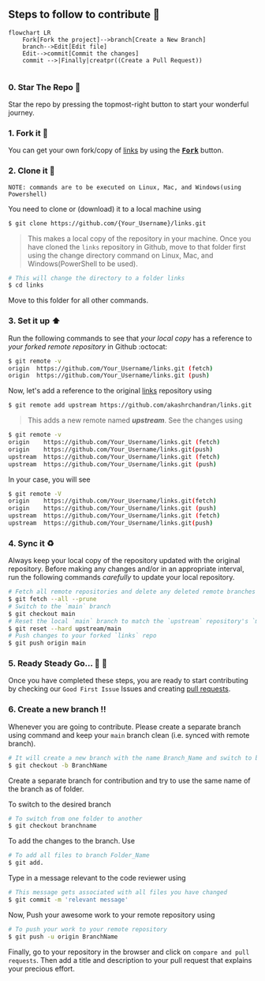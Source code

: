 ## Steps to follow to contribute :scroll:

```mermaid
flowchart LR
    Fork[Fork the project]-->branch[Create a New Branch]
    branch-->Edit[Edit file]
    Edit-->commit[Commit the changes]
    commit -->|Finally|creatpr((Create a Pull Request))
    
 ```

### 0. Star The Repo :star2:

Star the repo by pressing the topmost-right button to start your wonderful journey.

### 1. Fork it :fork_and_knife:

You can get your own fork/copy of [links](https://github.com/akashrchandran/links) by using the <a href="https://github.com/akashrchandran/links"><kbd><b>Fork</b></kbd></a> button.


### 2. Clone it :busts_in_silhouette:

`NOTE: commands are to be executed on Linux, Mac, and Windows(using Powershell)`

You need to clone or (download) it to a local machine using

```sh
$ git clone https://github.com/{Your_Username}/links.git
```

> This makes a local copy of the repository in your machine.
Once you have cloned the `links` repository in Github, move to that folder first using the change directory command on Linux, Mac, and Windows(PowerShell to be used).
```sh
# This will change the directory to a folder links
$ cd links
```

Move to this folder for all other commands.

### 3. Set it up :arrow_up:

Run the following commands to see that *your local copy* has a reference to *your forked remote repository* in Github :octocat:

```sh
$ git remote -v
origin  https://github.com/Your_Username/links.git (fetch)
origin  https://github.com/Your_Username/links.git (push)
```

Now, let's add a reference to the original [links](https://github.com/akashrchandran/links) repository using

```sh
$ git remote add upstream https://github.com/akashrchandran/links.git
```

> This adds a new remote named ***upstream***.
See the changes using
```sh
$ git remote -v
origin    https://github.com/Your_Username/links.git (fetch)
origin    https://github.com/Your_Username/links.git(push)
upstream  https://github.com/Your_Username/links.git (fetch)
upstream  https://github.com/Your_Username/links.git (push)
```
In your case, you will see
```sh
$ git remote -V
origin    https://github.com/Your_Username/links.git(fetch)
origin    https://github.com/Your_Username/links.git (push)
upstream  https://github.com/Your_Username/links.git (fetch)
upstream  https://github.com/Your_Username/links.git(push)
```

### 4. Sync it :recycle:

Always keep your local copy of the repository updated with the original repository.
Before making any changes and/or in an appropriate interval, run the following commands *carefully* to update your local repository.

```sh
# Fetch all remote repositories and delete any deleted remote branches
$ git fetch --all --prune
# Switch to the `main` branch
$ git checkout main
# Reset the local `main` branch to match the `upstream` repository's `main` branch
$ git reset --hard upstream/main
# Push changes to your forked `links` repo
$ git push origin main
```

### 5. Ready Steady Go... :turtle: :rabbit2:

Once you have completed these steps, you are ready to start contributing by checking our `Good First Issue` Issues and creating [pull requests](https://github.com/akashrchandran/links/pulls).

### 6. Create a new branch :bangbang:

Whenever you are going to contribute. Please create a separate branch using command and keep your `main` branch clean (i.e. synced with remote branch).

```sh
# It will create a new branch with the name Branch_Name and switch to branch Folder_Name
$ git checkout -b BranchName
```

Create a separate branch for contribution and try to use the same name of the branch as of folder.

To switch to the desired branch

```sh
# To switch from one folder to another
$ git checkout branchname
```

To add the changes to the branch. Use

```sh
# To add all files to branch Folder_Name
$ git add.
```

Type in a message relevant to the code reviewer using

```sh
# This message gets associated with all files you have changed
$ git commit -m 'relevant message'
```

Now, Push your awesome work to your remote repository using

```sh
# To push your work to your remote repository
$ git push -u origin BranchName
```

Finally, go to your repository in the browser and click on `compare and pull requests`.
Then add a title and description to your pull request that explains your precious effort.